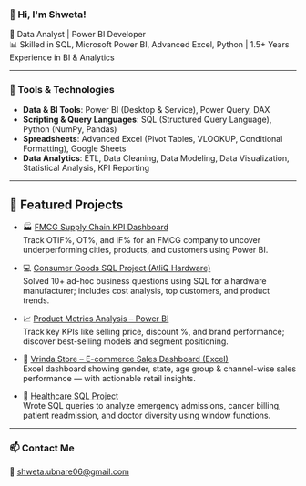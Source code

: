 ### 👋 Hi, I'm Shweta!

🚀 Data Analyst | Power BI Developer  
📊 Skilled in SQL, Microsoft Power BI, Advanced Excel, Python | 1.5+ Years Experience in BI & Analytics  

---

### 🔧 Tools & Technologies
- **Data & BI Tools**: Power BI (Desktop & Service), Power Query, DAX 
- **Scripting & Query Languages**:  SQL (Structured Query Language), Python (NumPy, Pandas)
- **Spreadsheets**:  Advanced Excel (Pivot Tables, VLOOKUP, Conditional Formatting), Google Sheets 
- **Data Analytics**:  ETL, Data Cleaning, Data Modeling, Data Visualization, Statistical Analysis, KPI Reporting
---

## 📌 Featured Projects

- 🏭 [FMCG Supply Chain KPI Dashboard](https://github.com/shweta184/FMCG-Supply-Chain-KPI-Analysis-Power-BI-Project)  
  Track OTIF%, OT%, and IF% for an FMCG company to uncover underperforming cities, products, and customers using Power BI.

- 💻 [Consumer Goods SQL Project (AtliQ Hardware)](https://github.com/shweta184/Consumer_Goods_Adhoc_Insights)  
  Solved 10+ ad-hoc business questions using SQL for a hardware manufacturer; includes cost analysis, top customers, and product trends.

- 📈 [Product Metrics Analysis – Power BI](https://github.com/shweta184/Retail-Product-Sales-Analysis-Using-Power-BI)  
  Track key KPIs like selling price, discount %, and brand performance; discover best-selling models and segment positioning.

- 🧾 [Vrinda Store – E-commerce Sales Dashboard (Excel)](https://github.com/shweta184/E-commerce-Performance-Analysis-Excel-Project-)  
  Excel dashboard showing gender, state, age group & channel-wise sales performance — with actionable retail insights.

- 🏥 [Healthcare SQL Project](https://github.com/shweta184/Health-Care-Data-Analysis-Using-SQL)  
  Wrote SQL queries to analyze emergency admissions, cancer billing, patient readmission, and doctor diversity using window functions.
---

### 📫 Contact Me
📧 shweta.ubnare06@gmail.com
